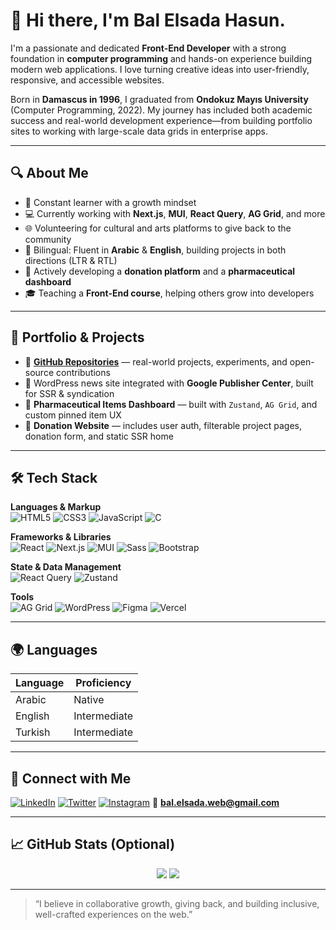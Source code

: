 # 👋 Hi there, I'm Bal Elsada Hasun.

I'm a passionate and dedicated **Front-End Developer** with a strong foundation in **computer programming** and hands-on experience building modern web applications. I love turning creative ideas into user-friendly, responsive, and accessible websites.  

Born in **Damascus in 1996**, I graduated from **Ondokuz Mayıs University** (Computer Programming, 2022). My journey has included both academic success and real-world development experience—from building portfolio sites to working with large-scale data grids in enterprise apps.

---

## 🔍 About Me

- 🧠 Constant learner with a growth mindset
- 💻 Currently working with **Next.js**, **MUI**, **React Query**, **AG Grid**, and more
- 🌐 Volunteering for cultural and arts platforms to give back to the community
- 💬 Bilingual: Fluent in **Arabic** & **English**, building projects in both directions (LTR & RTL)
- 💼 Actively developing a **donation platform** and a **pharmaceutical dashboard**
- 🎓 Teaching a **Front-End course**, helping others grow into developers

---

## 💼 Portfolio & Projects

<!-- - 🌍 [**Personal Website**](https://balhasun.github.io/personal-site/index.html) — includes bio, education, and design examples  -->
- 🚀 [**GitHub Repositories**](https://github.com/BalHasun) — real-world projects, experiments, and open-source contributions  
- 🧾 WordPress news site integrated with **Google Publisher Center**, built for SSR & syndication  
- 💊 **Pharmaceutical Items Dashboard** — built with `Zustand`, `AG Grid`, and custom pinned item UX  
- 💖 **Donation Website** — includes user auth, filterable project pages, donation form, and static SSR home

---

## 🛠️ Tech Stack

**Languages & Markup**  
![HTML5](https://img.shields.io/badge/html5-E34F26?style=flat&logo=html5&logoColor=white)
![CSS3](https://img.shields.io/badge/css3-1572B6?style=flat&logo=css3&logoColor=white)
![JavaScript](https://img.shields.io/badge/javascript-F7DF1E?style=flat&logo=javascript&logoColor=black)
![C](https://img.shields.io/badge/c-00599C?style=flat&logo=c&logoColor=white)

**Frameworks & Libraries**  
![React](https://img.shields.io/badge/react-20232A?style=flat&logo=react&logoColor=61DAFB)
![Next.js](https://img.shields.io/badge/next.js-000000?style=flat&logo=nextdotjs&logoColor=white)
![MUI](https://img.shields.io/badge/MUI-007FFF?style=flat&logo=mui&logoColor=white)
![Sass](https://img.shields.io/badge/sass-CC6699?style=flat&logo=sass&logoColor=white)
![Bootstrap](https://img.shields.io/badge/bootstrap-563D7C?style=flat&logo=bootstrap&logoColor=white)

**State & Data Management**  
![React Query](https://img.shields.io/badge/react_query-FF4154?style=flat&logo=reactquery&logoColor=white)
![Zustand](https://img.shields.io/badge/zustand-000?style=flat&logo=zustand&logoColor=white)

**Tools**  
![AG Grid](https://img.shields.io/badge/ag--grid-2D8EFF?style=flat&logo=ag-grid&logoColor=white)
![WordPress](https://img.shields.io/badge/WordPress-21759B?style=flat&logo=wordpress&logoColor=white)
![Figma](https://img.shields.io/badge/figma-F24E1E?style=flat&logo=figma&logoColor=white)
![Vercel](https://img.shields.io/badge/vercel-000000?style=flat&logo=vercel&logoColor=white)

---

## 🌍 Languages

| Language | Proficiency |
|----------|-------------|
| Arabic   | Native      |
| English  | Intermediate |
| Turkish  | Intermediate |

---

## 💬 Connect with Me

[![LinkedIn](https://img.shields.io/badge/linkedin-0A66C2?style=flat&logo=linkedin&logoColor=white)](https://linkedin.com/in/kusay-elhalife)
[![Twitter](https://img.shields.io/badge/twitter-1DA1F2?style=flat&logo=twitter&logoColor=white)](https://twitter.com/HasonFouad)
[![Instagram](https://img.shields.io/badge/instagram-E4405F?style=flat&logo=instagram&logoColor=white)](https://www.instagram.com/bal_elsada/)
📧 **bal.elsada.web@gmail.com**

---

## 📈 GitHub Stats (Optional)

 
<p align="center">
  <img src="https://github-readme-stats.vercel.app/api?username=BalHasun&show_icons=true&theme=tokyonight" />
  <img src="https://github-readme-streak-stats.herokuapp.com/?user=BalHasun&theme=tokyonight" />
</p>
 

---

> “I believe in collaborative growth, giving back, and building inclusive, well-crafted experiences on the web.”


